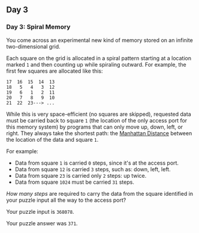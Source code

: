 ##  Day 3

### Day 3: Spiral Memory

You come across an experimental new kind of memory stored on an infinite two-dimensional grid.

Each square on the grid is allocated in a spiral pattern starting at a location marked `1`
and then counting up while spiraling outward. For example, the first few squares are allocated like this:

```
17  16  15  14  13
18   5   4   3  12
19   6   1   2  11
20   7   8   9  10
21  22  23---> ...
```

While this is very space-efficient (no squares are skipped), requested data must be carried back to
square `1` (the location of the only access port for this memory system) by programs that can only
move up, down, left, or right. They always take the shortest path: the
[Manhattan Distance](https://en.wikipedia.org/wiki/Taxicab_geometry) between the location of the
data and square `1`.

For example:

- Data from square `1` is carried `0` steps, since it's at the access port.
- Data from square `12` is carried `3` steps, such as: down, left, left.
- Data from square `23` is carried only `2` steps: up twice.
- Data from square `1024` must be carried `31` steps.

_How many steps_ are required to carry the data from the square identified in your puzzle input
all the way to the access port?

Your puzzle input is `368078`.

Your puzzle answer was `371`.

